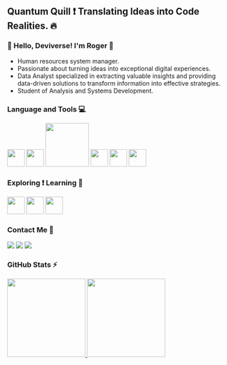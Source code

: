 ##  Quantum Quill ❗ Translating Ideas into Code Realities. 🔥
### 🌟 Hello, Deviverse! I'm Roger 🌟
- Human resources system manager.
- Passionate about turning ideas into exceptional digital experiences.
- Data Analyst specialized in extracting valuable insights and providing data-driven solutions to transform information into effective strategies.
- Student of Analysis and Systems Development.

### Language and Tools 💻        
<img loading="lazy" src="https://img.icons8.com/?size=100&id=13441&format=png&color=000000" width="40" height="40" /> <img loading="lazy" src="https://img.icons8.com/?size=100&id=BEMhRoRy403e&format=png&color=000000" width="40" height="40" /> <img loading="lazy" src="https://img.icons8.com/?size=100&id=3764&format=png&color=000000" width="100" height="100" /> <img loading="lazy" src="https://img.icons8.com/?size=100&id=117557&format=png&color=000000" width="40" height="40" /> <img loading="lazy" src="https://cdn.jsdelivr.net/gh/devicons/devicon@latest/icons/git/git-plain.svg" width="40" height="40" /> <img loading="lazy" src="https://cdn.jsdelivr.net/gh/devicons/devicon@latest/icons/github/github-original.svg" width="40" height="40" />

### Exploring ❗ Learning 📑
<img loading="lazy" src="https://cdn.jsdelivr.net/gh/devicons/devicon@latest/icons/react/react-original.svg" width="40" height="40" /> <img loading="lazy" src="https://cdn.jsdelivr.net/gh/devicons/devicon@latest/icons/angularjs/angularjs-original.svg" width="40" height="40" /> <img loading="lazy" src="https://cdn.jsdelivr.net/gh/devicons/devicon@latest/icons/tailwindcss/tailwindcss-original.svg" width="40" height="40"/> 

### Contact Me 📧

<div>
<a href="https://www.instagram.com/snclelis/" target="_blank"><img loading="lazy" src="https://img.shields.io/badge/-Instagram-%23E4405F?style=for-the-badge&logo=instagram&logoColor=white" target="_blank"></a>
<a href = "mailto:falcao.fab2012@gmail.com"><img loading="lazy" src="https://img.shields.io/badge/Gmail-D14836?style=for-the-badge&logo=gmail&logoColor=white" target="_blank"></a>
<a href="https://www.linkedin.com/in/roger-o-lelis/" target="_blank"><img loading="lazy" src="https://img.shields.io/badge/-LinkedIn-%230077B5?style=for-the-badge&logo=linkedin&logoColor=white" target="_blank"></a>   
</div>

### GitHub Stats ⚡

<div>
<a href="https://github.com/rogerlelis">
<img loading="lazy" height="180em" src="https://github-readme-stats.vercel.app/api/top-langs/?username=rogerlelis&layout=compact&langs_count=7&theme=dracula"/>
<img loading="lazy" height="180em" src="https://github-readme-stats.vercel.app/api?username=rogerlelis&show_icons=true&theme=dracula&include_all_commits=true&count_private=true"/>
</div>
